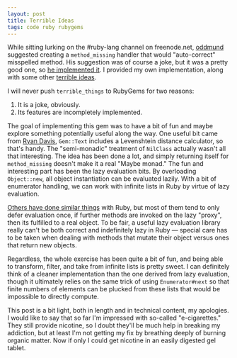 ```yaml
---
layout: post
title: Terrible Ideas
tags: code ruby rubygems
---
```

While sitting lurking on the #ruby-lang channel on freenode.net, 
[oddmund](https://github.com/jraregris) suggested creating a `method_missing`
handler that would "auto-correct" misspelled method.  His suggestion was of
course a joke, but it was a pretty good one, so
[he implemented it](https://github.com/jraregris/torispelling).  I provided
my own implementation, along with some other
[terrible ideas](https://github.com/iande/terrible_ideas).

I will never push `terrible_things` to RubyGems for two reasons:

1. It is a joke, obviously.
2. Its features are incompletely implemented.

The goal of implementing this gem was to have a bit of fun and maybe explore
something potentially useful along the way.  One useful bit came from
[Ryan Davis](http://blog.zenspider.com/), `Gem::Text` includes a Levenshtein
distance calculator, so that's handy.  The "semi-monadic" treatment of
`NilClass` actually wasn't all that interesting.  The idea has been done
a lot, and simply returning itself for `method_missing` doesn't make it
a real "Maybe monad." The fun and interesting part has been the lazy
evaluation bits.  By overloading `Object::new`, all object instantiation can
be evaluated lazily.  With a bit of enumerator handling, we can work with
infinite lists in Ruby by virtue of lazy evaluation. 

[Others have done similar things](https://rubygems.org/search?utf8=%E2%9C%93&query=lazy)
with Ruby, but most of them tend to only defer evaluation once, if further
methods are invoked on the lazy "proxy", then its fulfilled to a real object.
To be fair, a useful lazy evaluation library really can't be both correct and
indefinitely lazy in Ruby &mdash; special care has to be taken when dealing
with methods that mutate their object versus ones that return new objects.

Regardless, the whole exercise has been quite a bit of fun, and being able
to transform, filter, and take from infinite lists is pretty sweet.  I can
definitely think of a cleaner implementation than the one derived from lazy
evaluation, though it ultimately relies on the same trick of using
`Enumerator#next` so that finite numbers of elements can be plucked from
these lists that would be impossible to directly compute.

This post is a bit light, both in length and in technical content, my
apologies.  I would like to say that so far I'm impressed with so-called
"e-cigarettes."  They still provide nicotine, so I doubt they'll be much help
in breaking my addiction, but at least I'm not getting my fix by breathing
deeply of burning organic matter.  Now if only I could get nicotine in an
easily digested gel tablet.
